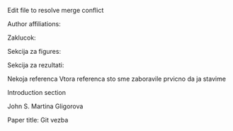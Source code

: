 Edit file to resolve merge conflict

Author affiliations:

Zaklucok:

Sekcija za figures:

Sekcija za rezultati:

Nekoja referenca
Vtora referenca sto sme zaboravile prvicno da ja stavime

Introduction section

John S.
Martina Gligorova



Paper title: Git vezba